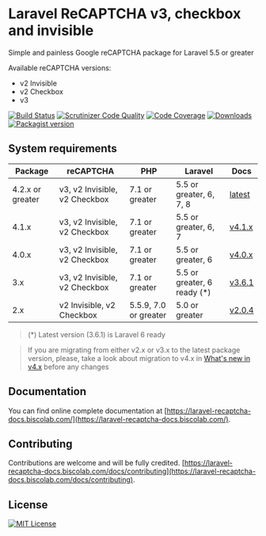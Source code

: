 # Laravel ReCAPTCHA v3, checkbox and invisible

Simple and painless Google reCAPTCHA package for Laravel 5.5 or greater

Available reCAPTCHA versions:

-   v2 Invisible
-   v2 Checkbox
-   v3

[![Build Status](https://travis-ci.org/biscolab/laravel-recaptcha.svg?branch=master)](https://travis-ci.org/biscolab/laravel-recaptcha) [![Scrutinizer Code Quality](https://scrutinizer-ci.com/g/biscolab/laravel-recaptcha/badges/quality-score.png?b=master)](https://scrutinizer-ci.com/g/biscolab/laravel-recaptcha/?branch=master) [![Code Coverage](https://scrutinizer-ci.com/g/biscolab/laravel-recaptcha/badges/coverage.png?b=master)](https://scrutinizer-ci.com/g/biscolab/laravel-recaptcha/?branch=master)
[![Downloads](https://img.shields.io/packagist/dt/biscolab/laravel-recaptcha.svg#img-thumbnail)](https://packagist.org/packages/biscolab/laravel-recaptcha/stats)
[![Packagist version](https://img.shields.io/packagist/v/biscolab/laravel-recaptcha.svg#img-thumbnail)](https://packagist.org/packages/biscolab/laravel-recaptcha)

## System requirements

| Package          | reCAPTCHA                     | PHP                   | Laravel                      | Docs                                                                   |
| ---------------- | ----------------------------- | --------------------- | ---------------------------- | ---------------------------------------------------------------------- |
| 4.2.x or greater | v3, v2 Invisible, v2 Checkbox | 7.1 or greater        | 5.5 or greater, 6, 7, 8      | [latest](https://laravel-recaptcha-docs.biscolab.com)                  |
| 4.1.x            | v3, v2 Invisible, v2 Checkbox | 7.1 or greater        | 5.5 or greater, 6, 7         | [v4.1.x](https://laravel-recaptcha-docs.biscolab.com/docs/4.1.x/intro) |
| 4.0.x            | v3, v2 Invisible, v2 Checkbox | 7.1 or greater        | 5.5 or greater, 6            | [v4.0.x](https://laravel-recaptcha-docs.biscolab.com/docs/4.0.x/intro) |
| 3.x              | v3, v2 Invisible, v2 Checkbox | 7.1 or greater        | 5.5 or greater, 6 ready (\*) | [v3.6.1](https://laravel-recaptcha-docs.biscolab.com/docs/3.6.1/intro) |
| 2.x              | v2 Invisible, v2 Checkbox     | 5.5.9, 7.0 or greater | 5.0 or greater               | [v2.0.4](https://laravel-recaptcha-docs.biscolab.com/docs/2.0.4/intro) |

> (\*) Latest version (3.6.1) is Laravel 6 ready

> If you are migrating from either v2.x or v3.x to the latest package version, please, take a look about migration to v4.x in [What's new in v4.x](https://laravel-recaptcha-docs.biscolab.com/docs/whats-new) before any changes

## Documentation

You can find online complete documentation at [https://laravel-recaptcha-docs.biscolab.com/](https://laravel-recaptcha-docs.biscolab.com/).

## Contributing

Contributions are welcome and will be fully credited. [https://laravel-recaptcha-docs.biscolab.com/docs/contributing](https://laravel-recaptcha-docs.biscolab.com/docs/contributing).

## License

[![MIT License](https://img.shields.io/github/license/biscolab/laravel-recaptcha.svg)](https://github.com/biscolab/laravel-recaptcha/blob/master/LICENSE)
